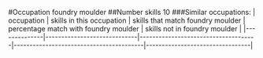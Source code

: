 #Occupation foundry moulder
##Number skills 10
###Similar occupations:
| occupation   | skills in this occupation   | skills that match foundry moulder   | percentage match with foundry moulder   | skills not in foundry moulder   |
|--------------|-----------------------------|-------------------------------------|-----------------------------------------|---------------------------------|
